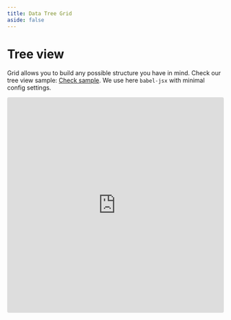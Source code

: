 ```yaml
---
title: Data Tree Grid
aside: false
---
```


# Tree view

Grid allows you to build any possible structure you have in mind. Check our tree view sample:
[Check sample](https://codesandbox.io/s/revo-grid-vanilla-tree-jsx-vyqs3).
We use here `babel-jsx` with minimal config settings.

<ClientOnly>
<iframe src="https://codesandbox.io/embed/cq5q7z?view=preview+%2B+editor&module=%2Fsrc%2Findex.js"
     style="width:100%; height: 500px; border:0; border-radius: 4px; overflow:hidden;"
     title="RevoGrid - JSX Tree"
     allow="accelerometer; ambient-light-sensor; camera; encrypted-media; geolocation; gyroscope; hid; microphone; midi; payment; usb; vr; xr-spatial-tracking"
     sandbox="allow-forms allow-modals allow-popups allow-presentation allow-same-origin allow-scripts"
   ></iframe>
</ClientOnly>
